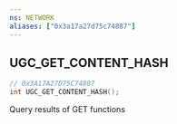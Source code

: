 ```yaml
---
ns: NETWORK
aliases: ["0x3a17a27d75c74887"]
---
```

## UGC_GET_CONTENT_HASH

```c
// 0x3A17A27D75C74887
int UGC_GET_CONTENT_HASH();
```

Query results of GET functions

